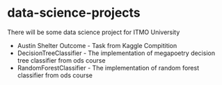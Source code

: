 # data-science-projects

There will be some data science project for ITMO University
- Austin Shelter Outcome - Task from Kaggle Compitition
- DecisionTreeClassifier - The implementation of megapoetry decision tree classifier from ods course
- RandomForestClassifier - The implementation of random forest classifier from ods course
